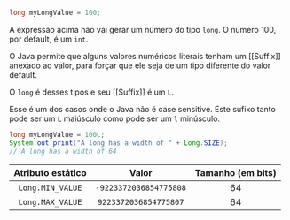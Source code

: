 
```Java
long myLongValue = 100;
```

A expressão acima não vai gerar um número do tipo `long`.
O número 100, por default, é um `int`.

O Java permite que alguns valores numéricos literais tenham um [[Suffix]] anexado ao valor, para forçar que ele seja de um tipo diferente do valor default.

O `long` é desses tipos e seu [[Suffix]] é um `L`.

Esse é um dos casos onde o Java não é case sensitive. Este sufixo tanto pode ser um `L` maiúsculo como pode ser um `l` minúsculo.

```Java
long myLongValue = 100L;
System.out.print("A long has a width of " + Long.SIZE);
// A long has a width of 64
```

| Atributo estático |         Valor          | Tamanho (em bits) |
| :---------------: | :--------------------: | :---------------: |
| `Long.MIN_VALUE`  | `-9223372036854775808` |        64         |
| `Long.MAX_VALUE`  | `9223372036854775807`  |        64         |
